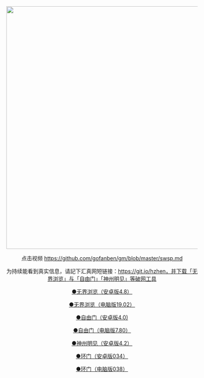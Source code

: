 <div align="center"><a href="https://git.io/hzhen"><IMG SRC="https://github.com/ofn1/Victoria/blob/master/hzhen2.jpg" width=640></a>

点击视频 https://github.com/gofanben/gm/blob/master/swsp.md

为持续能看到真实信息，请記下汇真网短链接：https://git.io/hzhen，并下载「无界浏览」与「自由门」「神州明见」等破网工具

[●无界浏览（安卓版4.8）](https://cdn.jsdelivr.net/gh/ofn1/zhenzhen@1.1/um.apk)

[●无界浏览（电脑版19.02）](https://cdn.jsdelivr.net/gh/ofn1/zhenzhen@1.1/u1902.zip)

[●自由门（安卓版4.0)](https://cdn.jsdelivr.net/gh/ofn1/zhenzhen@1.1/fgma40.apk)

[●自由门（电脑版7.80）](https://cdn.jsdelivr.net/gh/ofn1/zhenzhen@1.1/fg780p.zip)

[●神州明见（安卓版4.2）](https://cdn.jsdelivr.net/gh/ofn1/zhenzhen@1.1/SzzdOgate.apk)

[●环门（安卓版034）](https://cdn.jsdelivr.net/gh/ofn1/zhenzhen@1.1/oGatea.apk)

[●环门（电脑版038）](https://cdn.jsdelivr.net/gh/ofn1/zhenzhen@1.1/oGate.zip)
